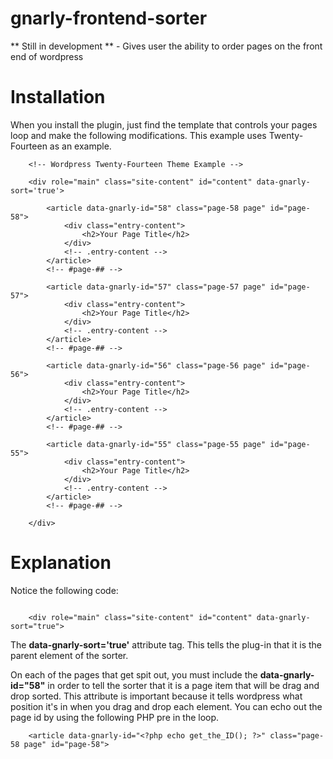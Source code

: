 gnarly-frontend-sorter
======================

** Still in development ** - Gives user the ability to order pages on the front end of wordpress

Installation
======================

When you install the plugin, just find the template that controls your pages loop and make the following modifications. This example uses Twenty-Fourteen as an example.

```
	<!-- Wordpress Twenty-Fourteen Theme Example -->

	<div role="main" class="site-content" id="content" data-gnarly-sort='true'>

	    <article data-gnarly-id="58" class="page-58 page" id="page-58">
	        <div class="entry-content">
	        	<h2>Your Page Title</h2>
	        </div>
	        <!-- .entry-content -->
	    </article>
	    <!-- #page-## -->    

	    <article data-gnarly-id="57" class="page-57 page" id="page-57">
	        <div class="entry-content">
	        	<h2>Your Page Title</h2>
	        </div>
	        <!-- .entry-content -->
	    </article>
	    <!-- #page-## -->    
	    
	    <article data-gnarly-id="56" class="page-56 page" id="page-56">
	        <div class="entry-content">
	        	<h2>Your Page Title</h2>
	        </div>
	        <!-- .entry-content -->
	    </article>
	    <!-- #page-## -->    

	    <article data-gnarly-id="55" class="page-55 page" id="page-55">
	        <div class="entry-content">
	        	<h2>Your Page Title</h2>
	        </div>
	        <!-- .entry-content -->
	    </article>
	    <!-- #page-## -->    

	</div>
```

Explanation
======================
Notice the following code:
```

	<div role="main" class="site-content" id="content" data-gnarly-sort="true">

```

The <strong>data-gnarly-sort='true'</strong> attribute tag. This tells the plug-in that it is the parent element of the sorter.

On each of the pages that get spit out, you must include the <strong>data-gnarly-id="58"</strong> in order to tell the sorter that it is a page item that will be drag and drop sorted. This attribute is important because it tells wordpress what position it's in when you drag and drop each element. You can echo out the page id by using the following PHP pre in the loop.

```
	<article data-gnarly-id="<?php echo get_the_ID(); ?>" class="page-58 page" id="page-58">	
```